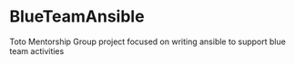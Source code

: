 # BlueTeamAnsible
Toto Mentorship Group project focused on writing ansible to support blue team activities
